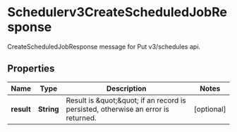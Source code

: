 

# Schedulerv3CreateScheduledJobResponse

CreateScheduledJobResponse message for Put v3/schedules api.

## Properties

| Name | Type | Description | Notes |
|------------ | ------------- | ------------- | -------------|
|**result** | **String** | Result is \&quot;\&quot; if an record is persisted, otherwise an error is returned. |  [optional] |



